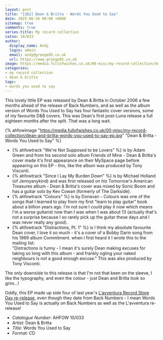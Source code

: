 ```yaml
---
layout: post
title: "[262] Dean & Britta - Words You Used to Say"
date: 2025-06-26 00:00 +0000
sitemap: true
comments: true
series-title: My record collection
catno: 10/033
author:
  display_name: Andy
  login: admin
  email: andy@grange85.co.uk
  url: https://www.grange85.co.uk
image: https://media.fullofwishes.co.uk/00-misc/my-record-collection/dean-and-britta-words-you-used-to-say-ep.jpg
categories:
- my record collection
- dean & britta
tags:
- words you used to say
---
```

This lovely little EP was released by Dean & Britta in October 2006 a few months ahead of the release of Back Numbers, and as well as the album version of Words You Used to Say has four fantastic cover versions, some of my favourite D&B covers. This was Dean's first post-Luna release a full eighteen months after the split. That was a long wait.

{% ahfowimage "https://media.fullofwishes.co.uk/00-misc/my-record-collection/dean-and-britta-words-you-used-to-say-ep.jpg" "Dean & Britta - Words You Used to Say" %}

 - {% ahfowtrack "We're Not Supposed to be Lovers" %} is by Adam Green and from his second solo album Friends of Mine - Dean & Britta's cover made it's first appearance on their MySpace page before appearing on this EP - this, like the album was produced by Tony Visconti.
 - {% ahfowtrack "Since I Lay My Burden Down" %} is by Michael Holland (of Jennyanykind) and was first released on his Tomorrow's American Treasures album - Dean & Britta's cover was mixed by Sonic Boom and has a guitar solo by Kev Cowan (formerly of The Darkside).
 - {% ahfowtrack "Colours" %} is by Donavan - Colours was one of the songs that I learned to play from my first "learn to play guitar" book about a billion years ago. I'm not sure I could play it now which means I'm a worse guitarist now than I was when I was about 13 (actually that's not a surprise because I so rarely pick up the guitar these days and I was never really any good).
 - {% ahfowtrack "Distractions, Pt. 1" %} is I think my absolute favourite Dean cover, I love it so much - it's a cover of a Bobby Darin song from his 1969 album Commitment. when I first heard it I wrote this to the mailing list:  
 "Distractions is funny - I mean it's surely Dean making excuses for taking so long with this album - and frankly ogling your naked neighbours is not a good enough excuse." This was also produced by Tony Visconti.

The only downside to this release is that I'm not that keen on the sleeve, I like the typography, and even the colour - just Dean and Britta look so grim...!

Oddly, this EP made up side four of last year's [L'avventura Record Store Day re-release](/2024/04/26/my-record-collection-recent-acquisition-16-dean-britta-l-avventura-rsd-2024/), even though they date from Back Numbers - I mean Words You Used to Say is actually *on* Back Numbers as well as the L'avventura re-release!

 - *Catalogue Number:* AHFOW 10/033
 - *Artist:* Dean & Britta
 - *Title:* Words You Used to Say
 - *Format:* CD
